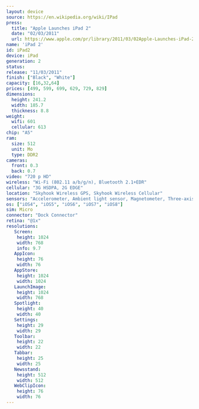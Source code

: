 ```yaml
---
layout: device
source: https://en.wikipedia.org/wiki/IPad
press:
  title: "Apple Launches iPad 2"
  date: "02/03/2011"
  url: https://www.apple.com/pr/library/2011/03/02Apple-Launches-iPad-2.html
name: 'iPad 2'
id: iPad2
device: iPad
generation: 2
status: 
release: "11/03/2011"
finish: ["Black", "White"]
capacity: [16,32,64]
prices: [499, 599, 699, 629, 729, 829]
dimensions:
  height: 241.2
  width: 185.7
  thickness: 8.8
weight:
  wifi: 601
  cellular: 613
chip: "A5"
ram:
  size: 512
  unit: Mo
  type: DDR2
cameras:
  front: 0.3
  back: 0.7
video: "720 p HD"
wireless: "Wi-Fi (802.11 a/b/g/n), Bluetooth 2.1+EDR"
cellular: "3G HSDPA, 2G EDGE"
location: "Skyhook Wireless GPS, Skyhook Wireless Cellular"
sensors: "Accelerometer, Ambient light sensor, Magnetometer, Three-axis gyroscope"
os: ["iOS4", "iOS5", "iOS6", "iOS7", "iOS8"]
sim: Micro
connector: "Dock Connector"
retina: "@1x"
resolutions:
   Screen:
    height: 1024
    width: 768
    info: 9.7
   AppIcon:
    height: 76
    width: 76
   AppStore:
    height: 1024
    width: 1024
   LaunchImage:
    height: 1024
    width: 768
   Spotlight:
    height: 40
    width: 40
   Settings:
    height: 29
    width: 29
   Toolbar:
    height: 22
    width: 22
   Tabbar:
    height: 25
    width: 25
   Newsstand:
    height: 512
    width: 512
   WebClipIcon:
    height: 76
    width: 76
---
```

